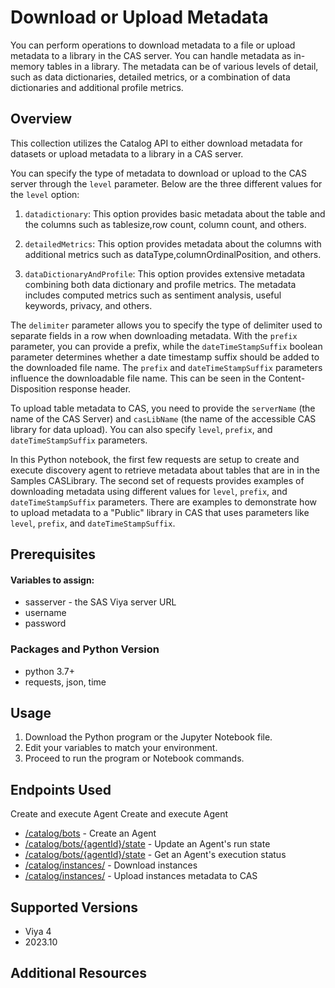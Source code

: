 # Download or Upload Metadata

You can perform operations to download metadata to a file or upload metadata to a library in the CAS server. You can handle metadata as in-memory tables in a library. The metadata can be of various levels of detail, such as data dictionaries, detailed metrics, or a combination of data dictionaries and additional profile metrics.

## Overview

This collection utilizes the Catalog API to either download metadata for datasets or upload metadata to a library in a CAS server.

You can specify the type of metadata to download or upload to the CAS server through the `level` parameter. Below are the three different values for the `level` option:

1. `datadictionary`: This option provides basic metadata about the table and the columns such as tablesize,row count, column count, and others.

2. `detailedMetrics`: This option provides metadata about the columns with additional metrics such as dataType,columnOrdinalPosition, and others.

3. `dataDictionaryAndProfile`: This option provides extensive metadata combining both data dictionary and profile metrics. The metadata includes computed metrics such as sentiment analysis, useful keywords, privacy, and others.

The `delimiter` parameter allows you to specify the type of delimiter used to separate fields in a row when downloading metadata. With the `prefix` parameter, you can provide a prefix, while the `dateTimeStampSuffix` boolean parameter determines whether a date timestamp suffix should be added to the downloaded file name. The `prefix` and `dateTimeStampSuffix` parameters influence the downloadable file name. This can be seen in the Content-Disposition response header.

To upload table metadata to CAS, you need to provide the `serverName` (the name of the CAS Server) and `casLibName` (the name of the accessible CAS library for data upload). You can also specify `level`, `prefix`, and `dateTimeStampSuffix` parameters.

In this Python notebook, the first few requests are setup to create and execute discovery agent to retrieve metadata about tables that are in in the Samples CASLibrary. The second set of requests provides examples of downloading metadata using different values for `level`, `prefix`, and `dateTimeStampSuffix` parameters.
There are examples to demonstrate how to upload metadata to a "Public" library in CAS that uses parameters like `level`, `prefix`, and `dateTimeStampSuffix`.

## Prerequisites

#### Variables to assign:
- sasserver - the SAS Viya server URL
- username
- password

### Packages and Python Version
- python 3.7+
- requests, json, time
## Usage
1. Download the Python program or the Jupyter Notebook file.
2. Edit your variables to match your environment.
3. Proceed to run the program or Notebook commands.
## Endpoints Used
Create and execute Agent
Create and execute Agent
- [/catalog/bots](https://developer.sas.com/rest-apis/catalog/createAgent) - Create an Agent
- [/catalog/bots/{agentId}/state](https://developer.sas.com/rest-apis/catalog/updateAgentRunState) - Update an Agent's run state
- [/catalog/bots/{agentId}/state](https://developer.sas.com/rest-apis/catalog/getAgentRunState) - Get an Agent's execution status
- [/catalog/instances/](https://developer.sas.com/rest-apis/catalog/downloadInstances) - Download instances
- [/catalog/instances/](https://developer.sas.com/rest-apis/catalog/uploadInstances) - Upload instances metadata to CAS

## Supported Versions
- Viya 4
- 2023.10
## Additional Resources
